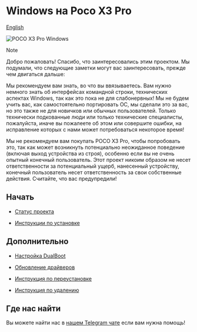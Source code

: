 # Windows на Poco X3 Pro
[English](/README.md)

![POCO X3 Pro Windows](https://github.com/user-attachments/assets/17ba0c91-3fa1-4d32-92cf-63249d23c235)

> [!NOTE]
> Добро пожаловать! Спасибо, что заинтересовались этим проектом. Мы подумали, что следующие заметки могут вас заинтересовать, прежде чем двигаться дальше:
>
> Мы рекомендуем вам знать, во что вы ввязываетесь. Вам нужно немного знать об интерфейсах командной строки, технических аспектах Windows, так как это пока не для слабонервных! Мы не будем учить вас, как самостоятельно портировать ОС, мы сделали это за вас, но это также не для новичков или обычных пользователей. Только технически подкованные люди или только технические специалисты, пожалуйста, иначе вы пожалеете об этом или совершите ошибки, на исправление которых с нами может потребоваться некоторое время!
>
> Мы не рекомендуем вам покупать POCO X3 Pro, чтобы попробовать это, так как может возникнуть потенциально неожиданное поведение (включая выход устройства из строя), особенно если вы не очень опытный конечный пользователь. Этот проект никоим образом не несет ответственности за потенциальный ущерб, нанесенный устройству, конечный пользователь несет ответственность за свои собственные действия. Считайте, что вас предупредили!
>

## Начать

- [Статус проекта](/Status-ru.md)

- [Инструкции по установке](ru/installation-selection.md)

## Дополнительно 

- [Настройка DualBoot](ru/3-dualboot.md)

- [Обновление драйверов](ru/update.md)

- [Инструкция по переустановке](ru/reinstall.md)

- [Инструкция по удалению](ru/uninstall.md)

## Где нас найти

Вы можете найти нас в [нашем Telegram чате](https://t.me/WaLoVayu) если вам нужна помощь!
